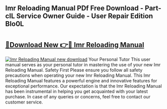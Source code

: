## Imr Reloading Manual PDf Free Download - Part-cIL Service Owner Guide - User Repair Edition BIo0L

# <h2><a href="http://bc42142.oget.top/?id=Imr+Reloading+Manual">🔗Download New 👉🔴 Imr Reloading Manual</a></h2>

[![Imr Reloading Manual new download](https://i.imgur.com/5g1atiW.png)](http://bc42142.oget.top/?id=Imr+Reloading+Manual)
Your Personal Tutor This user manual serves as your personal tutor in mastering the use of your new Imr Reloading Manual. Safety First Please ensure you follow all safety precautions when operating your new Imr Reloading Manual. This Imr Reloading Manual features a powerful engine and innovative features for exceptional performance. Our expectation is that the Imr Reloading Manual has been instrumental in helping you get acquainted with your latest purchase. In case of any queries or concerns, feel free to contact our customer service.
